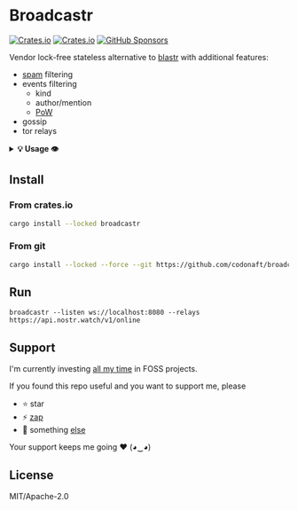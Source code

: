 # Broadcastr
[![Crates.io](https://img.shields.io/crates/v/broadcastr)](https://crates.io/crates/broadcastr)
[![Crates.io](https://img.shields.io/crates/d/broadcastr)](https://crates.io/crates/broadcastr)
[![GitHub Sponsors](https://img.shields.io/badge/Sponsor-%E2%9D%A4-%23db61a2.svg?&logo=github&logoColor=white&labelColor=181717&style=flat-square)](#Support)

Vendor lock-free stateless alternative to [blastr](https://github.com/MutinyWallet/blastr) with additional features:
- [spam](https://spam.nostr.band) filtering
- events filtering
    - kind
    - author/mention
    - [PoW](https://github.com/nostr-protocol/nips/blob/master/13.md)
- gossip
- tor relays

<details>
<summary><b>💡 Usage 👁️</b></summary>
<p>

```
Usage: broadcastr --listen <listen> --relays <relays> [--blocked-relays <blocked-relays>] [--tor-proxy <tor-proxy>] [--proxy <proxy>] [--min-pow <min-pow>] [--allowed-pubkeys <allowed-pubkeys>] [--disable-mentions] [--max-events-per-min <max-events-per-min>] [--allowed-kinds <allowed-kinds>] [--disable-gossip] [--disable-spam-nostr-band] [--update-interval <update-interval>] [--max-backoff-interval <max-backoff-interval>] [--connection-timeout <connection-timeout>] [--request-timeout <request-timeout>] [--log-level <log-level>] [--tcp-backlog <tcp-backlog>] [--max-msg-size <max-msg-size>] [--max-frame-size <max-frame-size>]

Broadcast Nostr events to other relays

Options:
  --listen          the listener ws URI (e.g. "ws://localhost:8080")
  --relays          relays or relay-list URIs (comma-separated, e.g.
                    "https://api.nostr.watch/v1/online,file:///path/to/relays-in-array.json,ws://1.2.3.4:5678")
  --blocked-relays  same, but for ignored relays; put public URL to your
                    broadcastr here to avoid loops
  --tor-proxy       connect to tor onion relays using socks5 proxy (e.g.
                    "127.0.0.1:9050")
  --proxy           connect to all relays using socks5 proxy
  --min-pow         pow difficulty limit (NIP-13)
  --allowed-pubkeys authors or mentioned authors (comma-separated
                    hex/bech32/NIP-21 allow-list)
  --disable-mentions
                    disallow mentions (of the allowed authors) by others
                    (default is false)
  --max-events-per-min
                    max events by author per minute (default is 5)
  --allowed-kinds   limit event kinds with (comma-separated allow-list, e.g
                    "0,1,3,5,6,7,4550,34550")
  --disable-gossip  don't discover additional relays from user profiles
  --disable-spam-nostr-band
                    don't use spam.nostr.band for spam filtering
  --update-interval relays and spam-lists update interval (default is 15m)
  --max-backoff-interval
                    max update backoff interval (default is 5m)
  --connection-timeout
                    connection timeout (default is 15s)
  --request-timeout request timeout (default is 10s)
  --log-level       log level (default is info)
  --tcp-backlog     max incoming connections per listener IP address
  --max-msg-size    event message size
  --max-frame-size  ws frame size
  -h, --help        display usage information
```

</p>
</details>

## Install

### From crates.io
```bash
cargo install --locked broadcastr
```

### From git
```bash
cargo install --locked --force --git https://github.com/codonaft/broadcastr
```

## Run
```
broadcastr --listen ws://localhost:8080 --relays https://api.nostr.watch/v1/online
```

## Support
I'm currently investing [all my time](https://codonaft.com/why) in FOSS projects.

If you found this repo useful and you want to support me, please
- ⭐ star
- ⚡ [zap](https://zapper.nostrapps.org/zap?id=npub1alptdev5srcw2hxg03567p4k6xs3lgj7f6545suc0rzp0xw98svse7rg94&amount=5000)
- 🌚 something [else](https://codonaft.com/sponsor)

Your support keeps me going ❤️ (◕‿◕)

## License
MIT/Apache-2.0
